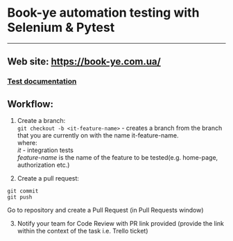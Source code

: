 # Book-ye automation testing with Selenium & Pytest
___
## Web site: https://book-ye.com.ua/
### [Test documentation](https://docs.google.com/spreadsheets/d/1778mJNj4zPG01tS3OzhKvKc-ouQH-86iEf6BdXh_jbk/edit#gid=1771273521)

## Workflow:  


1) Create a branch:  
`git checkout -b <it-feature-name>` - creates a branch from the branch that you are currently on with the name it-feature-name.  
 where:  
 _it_ - integration tests  
 _feature-name_ is the name of the feature to be tested(e.g. home-page, authorization etc.)


2) Create a pull request:  
```  
git commit
git push
```
Go to repository and create a Pull Request (in Pull Requests window)  

3) Notify your team for Code Review with PR link provided (provide the link within the context of the task i.e. Trello ticket)
